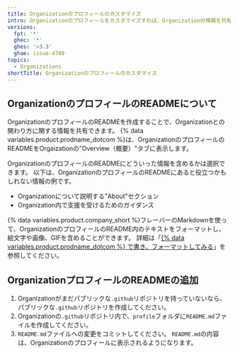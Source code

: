 ```yaml
---
title: Organizationのプロフィールのカスタマイズ
intro: Organizationのプロフィールをカスタマイズすれば、Organizationの情報を共有できます。
versions:
  fpt: '*'
  ghec: '*'
  ghes: '>3.3'
  ghae: issue-4749
topics:
  - Organizations
shortTitle: Organizationのプロフィールのカスタマイズ
---
```


## OrganizationのプロフィールのREADMEについて

OrganizationのプロフィールのREADMEを作成することで、Organizationとの関わり方に関する情報を共有できます。 {% data variables.product.prodname_dotcom %}は、OrganizationのプロフィールのREADMEをOrgaizationの”Overview（概要）"タブに表示します。

OrganizationのプロフィールのREADMEにどういった情報を含めるかは選択できます。 以下は、OrganizationのプロフィールのREADMEにあると役立つかもしれない情報の例です。

- Organizationについて説明する"About"セクション
- Organization内で支援を受けるためのガイダンス

{% data variables.product.company_short %}フレーバーのMarkdownを使って、OrganizationのプロフィールのREADME内のテキストをフォーマットし、絵文字や画像、GIFを含めることができます。 詳細は「[{% data variables.product.prodname_dotcom %} で書き、フォーマットしてみる](/github/writing-on-github/getting-started-with-writing-and-formatting-on-github)」を参照してください。

## OrganizationプロフィールのREADMEの追加

1. Organizationがまだパブリックな`.github`リポジトリを持っていないなら、パブリックな`.github`リポジトリを作成してください。
2. Organizationの`.github`リポジトリ内で、`profile`フォルダに`README.md`ファイルを作成してください。
3. `README.md`ファイルへの変更をコミットしてください。 `README.md`の内容は、Organizationのプロフィールに表示されるようになります。
